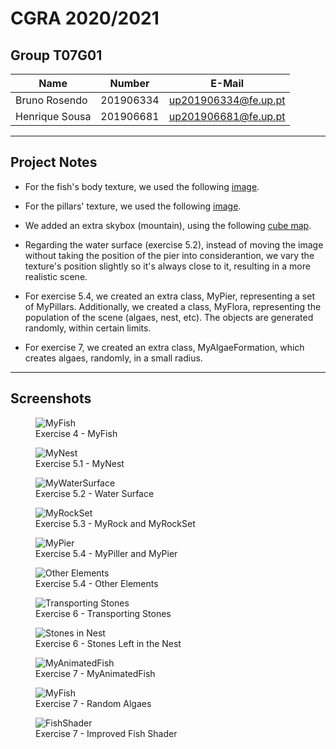 # CGRA 2020/2021

## Group T07G01
| Name             | Number    | E-Mail             |
| ---------------- | --------- | ------------------ |
| Bruno Rosendo    | 201906334 |up201906334@fe.up.pt|
| Henrique Sousa   | 201906681 |up201906681@fe.up.pt|

----

## Project Notes

- For the fish's body texture, we used the following [image](https://www.publicdomainpictures.net/pt/view-image.php?image=283612&picture=fundo-de-padrao-de-escalas-de-peixe).

- For the pillars' texture, we used the following [image](https://snappygoat.com/s/?q=bestof%3Atrunk+tree+wood+nature+tree+bark+bark+texture+branch).

- We added an extra skybox (mountain), using the following [cube map](https://www.nicepng.com/ourpic/u2q8o0t4i1w7q8y3_desert-skybox-texture-png/).

- Regarding the water surface (exercise 5.2), instead of moving the image without taking the position of the pier into considerantion, we vary the texture's position slightly so it's always close to it, resulting in a more realistic scene.

- For exercise 5.4, we created an extra class, MyPier, representing a set of MyPillars. Additionally, we created a class, MyFlora, representing the population of the scene (algaes, nest, etc). The objects are generated randomly, within certain limits.

- For exercise 7, we created an extra class, MyAlgaeFormation, which creates algaes, randomly, in a small radius.

----

## Screenshots

<figure>
  <img
  src="screenshots/proj-t07g01-1.png"
  alt="MyFish">
  <figcaption>Exercise 4 - MyFish</figcaption>
</figure>

<figure>
  <img
  src="screenshots/proj-t07g01-2.png"
  alt="MyNest">
  <figcaption>Exercise 5.1 - MyNest</figcaption>
</figure>

<figure>
  <img
  src="screenshots/proj-t07g01-3.png"
  alt="MyWaterSurface">
  <figcaption>Exercise 5.2 - Water Surface</figcaption>
</figure>

<figure>
  <img
  src="screenshots/proj-t07g01-4.png"
  alt="MyRockSet">
  <figcaption>Exercise 5.3 - MyRock and MyRockSet</figcaption>
</figure>

<figure>
  <img
  src="screenshots/proj-t07g01-5.png"
  alt="MyPier">
  <figcaption>Exercise 5.4 - MyPiller and MyPier</figcaption>
</figure>

<figure>
  <img
  src="screenshots/proj-t07g01-6.png"
  alt="Other Elements">
  <figcaption>Exercise 5.4 - Other Elements</figcaption>
</figure>

<figure>
  <img
  src="screenshots/proj-t07g01-7.png"
  alt="Transporting Stones">
  <figcaption>Exercise 6 - Transporting Stones</figcaption>
</figure>

<figure>
  <img
  src="screenshots/proj-t07g01-7a.png"
  alt="Stones in Nest">
  <figcaption>Exercise 6 - Stones Left in the Nest</figcaption>
</figure>

<figure>
  <img
  src="screenshots/proj-t07g01-8.png"
  alt="MyAnimatedFish">
  <figcaption>Exercise 7 - MyAnimatedFish</figcaption>
</figure>

<figure>
  <img
  src="screenshots/proj-t07g01-8a.png"
  alt="MyFish">
  <figcaption>Exercise 7 - Random Algaes</figcaption>
</figure>

<figure>
  <img
  src="screenshots/proj-t07g01-8b.png"
  alt="FishShader">
  <figcaption>Exercise 7 - Improved Fish Shader</figcaption>
</figure>